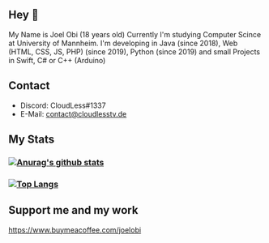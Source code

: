 ## Hey 👋

My Name is Joel Obi (18 years old)
Currently I'm studying Computer Scince at University of Mannheim.
I'm developing in Java (since 2018), Web (HTML, CSS, JS, PHP) (since 2019), Python (since 2019) and small Projects in Swift, C# or C++ (Arduino)

## Contact
- Discord: CloudLess#1337
- E-Mail: contact@cloudlesstv.de



## My Stats



### [![Anurag's github stats](https://github-readme-stats.vercel.app/api?username=cloudlesstv&theme=dracula)](https://github.com/anuraghazra/github-readme-stats)

### [![Top Langs](https://github-readme-stats.vercel.app/api/top-langs/?username=cloudlesstv&theme=dracula)](https://github.com/anuraghazra/github-readme-stats)

## Support me and my work
https://www.buymeacoffee.com/joelobi
